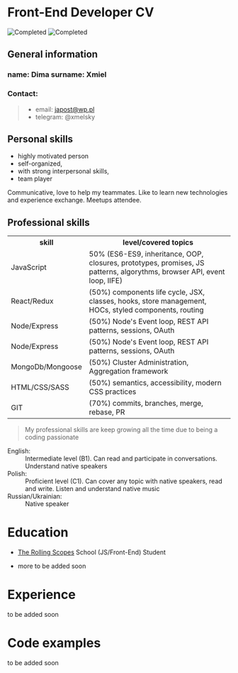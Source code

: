 # Front-End Developer CV

![Completed](https://img.shields.io/badge/completed-70%25-brightgreen)
![Completed](https://img.shields.io/badge/last%20update-03--02--2020-blue)

## General information

### name: **Dima** surname: **Xmiel**

### Contact:

> - email: japost@wp.pl
> - telegram: @xmelsky

## Personal skills

- highly motivated person
- self-organized,
- with strong interpersonal skills,
- team player

Communicative, love to help my teammates. Like to learn new technologies and
experience exchange. Meetups attendee.

## Professional skills

<table>
  <tr>
    <th>skill</th><th>level/covered topics</th>
  </tr>
  <tr>
    <td>JavaScript</td><td>50% (ES6-ES9, inheritance, OOP, closures, prototypes, promises, JS patterns, algorythms, browser API, event loop, IIFE)</td>
  </tr>
  <tr>
    <td>React/Redux</td><td>(50%) components life cycle, JSX, classes, hooks, store management, HOCs, styled components, routing</td>
  </tr>
  <tr>
    <td>Node/Express</td><td>(50%) Node's Event loop, REST API patterns, sessions, OAuth</td>
  </tr>
  <tr>
    <td>Node/Express</td><td>(50%) Node's Event loop, REST API patterns, sessions, OAuth</td>
  </tr>
  <tr>
    <td>MongoDb/Mongoose</td><td>(50%) Cluster Administration, Aggregation framework</td>
  </tr>
<tr>
    <td>HTML/CSS/SASS</td><td>(50%) semantics, accessibility, modern CSS practices</td>
  </tr>
  <tr>
    <td>GIT</td><td>(70%) commits, branches, merge, rebase, PR </td>
  </tr>

</table>

> My professional skills are keep growing all the time due to being a coding
> passionate

<dl>
  <dt>English:</dt>
  <dd>Intermediate level (B1). Can read and participate in conversations. Understand native speakers</dd>
  <dt>Polish:</dt>
  <dd>Proficient level (C1). Can cover any topic with native speakers, read and write. Listen and understand native music</dd>
  <dt>Russian/Ukrainian:</dt>
  <dd>Native speaker</dd>
</dl>

# Education

- [The Rolling Scopes](https://rs.school/) School (JS/Front-End) Student

- more to be added soon

# Experience

to be added soon

# Code examples

to be added soon
